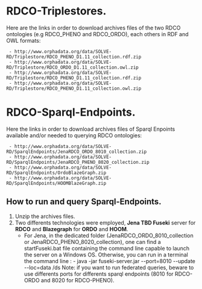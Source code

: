 # RDCO-Triplestores.
Here are the links in order to download archives files of the two RDCO ontologies (e.g RDCO_PHENO and RDCO_ORDO), each others in RDF and OWL formats:

     - http://www.orphadata.org/data/SOLVE-RD/Triplestore/RDCO_PHENO_D1.11_collection.rdf.zip
     - http://www.orphadata.org/data/SOLVE-RD/Triplestore/RDCO_ORDO_D1.11_collection.owl.zip
     - http://www.orphadata.org/data/SOLVE-RD/Triplestore/RDCO_PHENO_D1.11_collection.rdf.zip
     - http://www.orphadata.org/data/SOLVE-RD/Triplestore/RDCO_PHENO_D1.11_collection.owl.zip
     
 # RDCO-Sparql-Endpoints.
 Here the links in order to download archives files of Sparql Enpoints available and/or needed to querying RDCO ontologies:
 
     - http://www.orphadata.org/data/SOLVE-RD/SparqlEndpoints/JenaRDCO_ORDO_8010_collection.zip
     - http://www.orphadata.org/data/SOLVE-RD/SparqlEndpoints/JenaRDCO_PHENO_8020_collection.zip
     - http://www.orphadata.org/data/SOLVE-RD/SparqlEndpoints/OrdoBlazeGraph.zip
     - http://www.orphadata.org/data/SOLVE-RD/SparqlEndpoints/HOOMBlazeGraph.zip
     

     
 ## How to run and query Sparql-Endpoints.
 1. Unzip the archives files.
 2. Two differents technologies were employed, **Jena TBD Fuseki** server for **RDCO** and **Blazegraph** for **ORDO** and **HOOM**.
     - For Jena, in the dedicated folder (JenaRDCO_ORDO_8010_collection or JenaRDCO_PHENO_8020_collection), one can find a startFuseki.bat file containing the command line capable to launch the server on a Windows OS.
     Otherwise, you can run in a terminal the command line : 
               - java -jar fuseki-server.jar --port=8010 --update --loc=data /ds
          Note: if you want to run federated queries, beware to use differents ports for differents sparql endpoints (8010 for RDCO-ORDO and 8020 for RDCO-PHENO).
 
